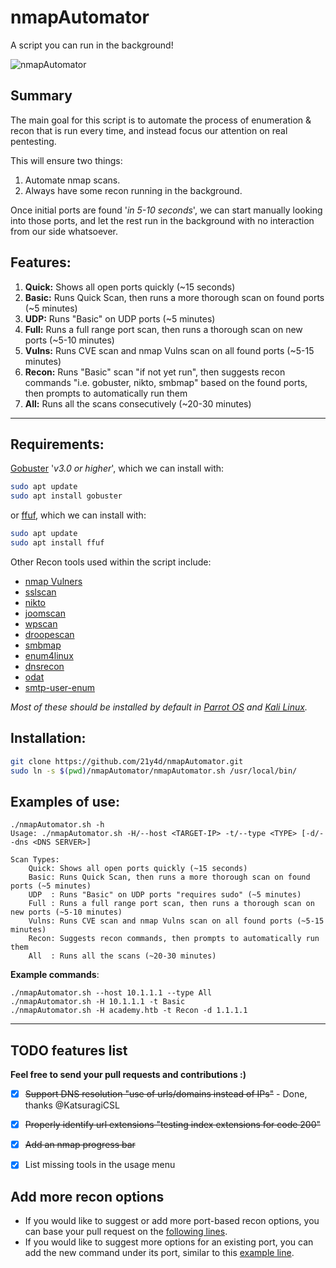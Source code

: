# nmapAutomator

A script you can run in the background!
  
![nmapAutomator](https://i.imgur.com/3cMJIPr.gif)
  
## Summary

The main goal for this script is to automate the process of enumeration & recon that is run every time, and instead focus our attention on real pentesting.  
  
This will ensure two things:  
1. Automate nmap scans. 
2. Always have some recon running in the background. 

Once initial ports are found '*in 5-10 seconds*', we can start manually looking into those ports, and let the rest run in the background with no interaction from our side whatsoever.  
  
  
## Features:
1. **Quick:** Shows all open ports quickly (~15 seconds)  
1. **Basic:** Runs Quick Scan, then runs a more thorough scan on found ports (~5 minutes)  
1. **UDP:** Runs "Basic" on UDP ports (~5 minutes)  
1. **Full:** Runs a full range port scan, then runs a thorough scan on new ports (~5-10 minutes)  
1. **Vulns:** Runs CVE scan and nmap Vulns scan on all found ports (~5-15 minutes)  
1. **Recon:** Runs "Basic" scan "if not yet run", then suggests recon commands "i.e. gobuster, nikto, smbmap" based on the found ports, then prompts to automatically run them  
1. **All:** Runs all the scans consecutively (~20-30 minutes)  
  
  -----
  
## Requirements:
[Gobuster](https://github.com/OJ/gobuster) '*v3.0 or higher*', which we can install with:  
```bash
sudo apt update
sudo apt install gobuster
```

or [ffuf](https://github.com/ffuf/ffuf), which we can install with:
```bash
sudo apt update
sudo apt install ffuf
```

Other Recon tools used within the script include:
* [nmap Vulners](https://github.com/vulnersCom/nmap-vulners)
* [sslscan](https://github.com/rbsec/sslscan)
* [nikto](https://github.com/sullo/nikto)
* [joomscan](https://github.com/rezasp/joomscan)
* [wpscan](https://github.com/wpscanteam/wpscan)
* [droopescan](https://github.com/droope/droopescan)
* [smbmap](https://github.com/ShawnDEvans/smbmap)
* [enum4linux](https://github.com/portcullislabs/enum4linux)
* [dnsrecon](https://github.com/darkoperator/dnsrecon)
* [odat](https://github.com/quentinhardy/odat)
* [smtp-user-enum](https://github.com/pentestmonkey/smtp-user-enum)
  
*Most of these should be installed by default in [Parrot OS](https://www.parrotsec.org) and [Kali Linux](https://www.kali.org).*
  
## Installation:
```bash
git clone https://github.com/21y4d/nmapAutomator.git
sudo ln -s $(pwd)/nmapAutomator/nmapAutomator.sh /usr/local/bin/
```

## Examples of use:
```
./nmapAutomator.sh -h
Usage: ./nmapAutomator.sh -H/--host <TARGET-IP> -t/--type <TYPE> [-d/--dns <DNS SERVER>]

Scan Types:
	Quick: Shows all open ports quickly (~15 seconds)
	Basic: Runs Quick Scan, then runs a more thorough scan on found ports (~5 minutes)
	UDP  : Runs "Basic" on UDP ports "requires sudo" (~5 minutes)
	Full : Runs a full range port scan, then runs a thorough scan on new ports (~5-10 minutes)
	Vulns: Runs CVE scan and nmap Vulns scan on all found ports (~5-15 minutes)
	Recon: Suggests recon commands, then prompts to automatically run them
	All  : Runs all the scans (~20-30 minutes)
```

**Example commands**:
```
./nmapAutomator.sh --host 10.1.1.1 --type All
./nmapAutomator.sh -H 10.1.1.1 -t Basic
./nmapAutomator.sh -H academy.htb -t Recon -d 1.1.1.1
```

------

## TODO features list
**Feel free to send your pull requests and contributions :)**
- [x] ~~Support DNS resolution "use of urls/domains instead of IPs"~~ - Done, thanks @KatsuragiCSL
- [x] ~~Properly identify url extensions "testing index extensions for code 200"~~
- [x] ~~Add an nmap progress bar~~
- [x] List missing tools in the usage menu


## Add more recon options
- If you would like to suggest or add more port-based recon options, you can base your pull request on the [following lines](https://github.com/21y4d/nmapAutomator/blob/17377bb42e0b2e99bd7d4b20efc878a0a0051025/nmapAutomator.sh#L422-L428).
- If you would like to suggest more options for an existing port, you can add the new command under its port, similar to this [example line](https://github.com/21y4d/nmapAutomator/blob/17377bb42e0b2e99bd7d4b20efc878a0a0051025/nmapAutomator.sh#L447).
